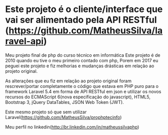 # Este projeto é o cliente/interface que vai ser alimentado pela API RESTful (https://github.com/MatheusSilva/laravel-api)

Meu projeto final de php do curso técnico em informática Este projeto é de 2010 quando eu tive o meu primeiro contado com php, Porem em 2017 eu peguei este projeto e fiz melhorias e mudanças drásticas em relação ao projeto original.

As alterações que eu fiz em relação ao projeto original foram rescrever/portar completamente o código que estava em PHP puro para o framework Laravel 5.4 em forma de API RESTful em json e utilizar os novos recursos do ECMAScript 6(nova especificação do javascript), HTML5, Bootstrap 3, jQuery DataTables, JSON Web Token (JWT).

Este mesmo projeto só que sem utilizar Laravel(https://github.com/MatheusSilva/prophptecinfo)

Meu perfil no linkedin(http://br.linkedin.com/in/matheussilvaphp)
